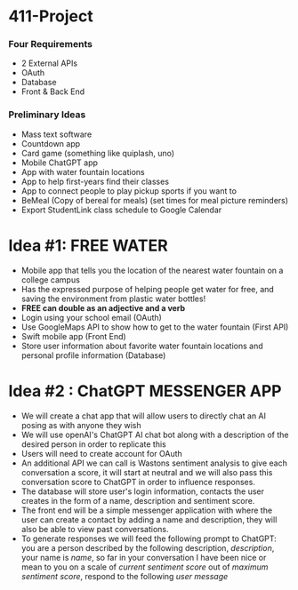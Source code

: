 # 411-Project

### Four Requirements
- 2 External APIs
- OAuth
- Database
- Front & Back End

### Preliminary Ideas
- Mass text software
- Countdown app
- Card game (something like quiplash, uno)
- Mobile ChatGPT app
- App with water fountain locations
- App to help first-years find their classes
- App to connect people to play pickup sports if you want to
- BeMeal (Copy of bereal for meals) (set times for meal picture reminders)
- Export StudentLink class schedule to Google Calendar

# Idea #1: **FREE WATER**

- Mobile app that tells you the location of the nearest water fountain on a college campus
- Has the expressed purpose of helping people get water for free, and saving the environment from plastic water bottles!
- **FREE can double as an adjective and a verb**
- Login using your school email (OAuth)
- Use GoogleMaps API to show how to get to the water fountain (First API)
- Swift mobile app (Front End)
- Store user information about favorite water fountain locations and personal profile information (Database)

# Idea #2 : **ChatGPT MESSENGER APP**
- We will create a chat app that will allow users to directly chat an AI posing as with anyone they wish
- We will use openAI's ChatGPT AI chat bot along with a description of the desired person in order to replicate this 
- Users will need to create account for OAuth
- An additional API we can call is Wastons sentiment analysis to give each conversation a score, it will start at neutral and we will also pass this conversation score to ChatGPT in order to influence responses.
- The database will store user's login information, contacts the user creates in the form of a name, description and sentiment score.
- The front end will be a simple messenger application with where the user can create a contact by adding a name and description, they will also be able to view past conversations. 
- To generate responses we will feed the following prompt to ChatGPT: you are a person described by the following description, *description*, your name is *name*, so far in your conversation I have been nice or mean to you on a scale of *current sentiment score* out of *maximum sentiment score*, respond to the following *user message*
